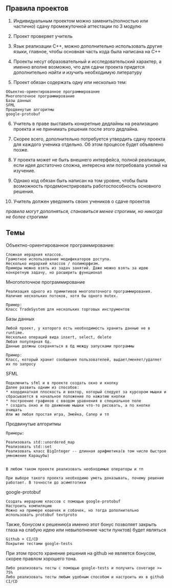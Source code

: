 ## Правила проектов

1. Индивидуальным проектом можно заменить(полностью или частично) сдачу промежуточной аттестации по 3 модулю

2. Проект проверяет учитель

3. Язык реализации С++, можно дополнительно использовать другие языки, главное, чтобы основная часть кода была написана на С++

4. Проекты несут образовательный и исследовательский характер, а именно вполне возможно, что для сдачи проекта придется дополнительно _найти_ и _изучить_
необходимую литературу

5. Проект обязан содержать одну или несколько тем:

```
Объектно-ориентированное программирование
Многопоточное программирование
Базы данных
SFML
Продвинутые алгоритмы
google-protobuf
```

6. Учитель в праве выставить конкретные дедлайны на реализацию проекта и не принимать решения после этого дедлайна.

7. Скорее всего, дополнительно потребуется утвердить сдачу проекта для каждого ученика отдельно. Об этом процессе будет объявлено позже.

8. У проекта может не быть внешнего интерфейса, полной реализации, если идея достаточно сложна, интересна или потребовала усилий на изучение.

9. Однако код обязан быть написан на том уровне, чтобы была возможность продемонстрировать работоспособность основного решения.

10. Учитель должен уведомить своих учеников о сдаче проектов

_правила могут дополняться, становиться менее строгими, но никогда не более строгими_

## Темы

Объектно-ориентированное программирование: 
```
Сложная иерархия классов.
Грамотное использование модификаторов доступа.
Несколько иерархий классов / полиморфизм.
Примеры можно взять из задач занятий. Даже можно взять за идею конкретную задачу, но расширить функционал
```

Многопоточное программирование
```
Реализация одного из примитивов многопоточного программирования.
Наличие нескольких потоков, хотя бы одного mutex.

Пример:
Класс TradeSystem для нескольких торговых инструментов
```

Базы данных
```
Любой проект, у которого есть необходимость хранить данные не в runtime.
Несколько операций вида insert, select, delete
Любая популярная бд.
Данные должны сохраняться в бд между запусками программы

Пример:
Класс, который хранит сообщения пользователей, выдает/меняет/удаляет их по запросу
```

SFML
```
Подключить sfml и в проекте создать окно и кнопку
Далее развить одним из способов:
* координатная плоскость и вектор, который следует за курсором мышки и сбрасывается в начальное положение по нажатию кнопки
* построение графиков с вводом уравнения в специальное поле
* создать окно и по движению мышки что-то рисовать, а по кнопке очищать
Или же любая простая игра, Змейка, Сапер и тп
```


Продвинутые алгоритмы
```
Примеры:

Реализовать std::unordered_map
Реализовать std::set
Реализовать класс BigInteger -- длинная арифметика(в том числе быстрое умножение Карацубы)


В любом таком проекте реализовать необходимые операторы и тп

При выборе такого проекта необходимо уметь доказывать, почему решение работает. В точности до асимптотики
```

google-protobuf
```
Создать иерархию классов с помощью google-protobuf
Настроить компиляцию
Можно на примере кошечек и собачек, но тогда дополнительно использовать protobuf textproto
```

Также, бонусом к решению(а именно этот бонус позволяет закрыть глаза на слабую идею или невыполнение части пунктов)
будет являться 
```
Github + СI/CD
Покрытие тестами google-tests
```

При этом просто хранение решения на github не является бонусом, скорее правлом хорошего тона.
```
Либо реализовать тесты с помощью google-tests и получить coverage >= 75%
Либо реализовать тесты любым удобным способом и настроить их в github CI/CD
```